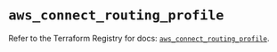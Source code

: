 # `aws_connect_routing_profile`

Refer to the Terraform Registry for docs: [`aws_connect_routing_profile`](https://registry.terraform.io/providers/hashicorp/aws/5.59.0/docs/resources/connect_routing_profile).
